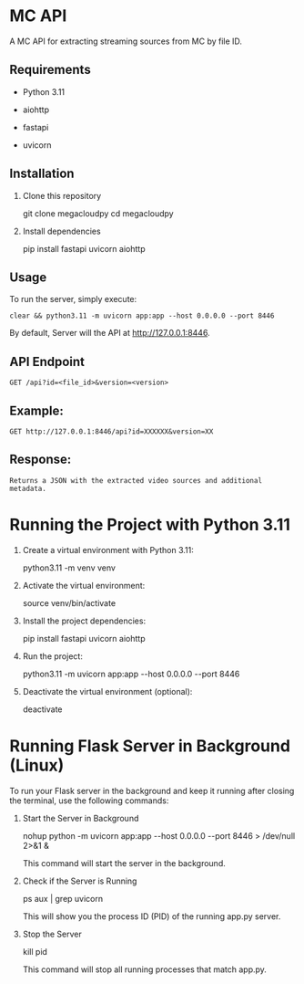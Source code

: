 # MC API

A MC API for extracting streaming sources from MC by file ID.

## Requirements

- Python 3.11

- aiohttp
- fastapi
- uvicorn

## Installation

1. Clone this repository

   git clone megacloudpy
   cd megacloudpy

2. Install dependencies

   pip install fastapi uvicorn aiohttp

## Usage

To run the server, simply execute:

    clear && python3.11 -m uvicorn app:app --host 0.0.0.0 --port 8446

By default, Server will the API at http://127.0.0.1:8446.

## API Endpoint

    GET /api?id=<file_id>&version=<version>

## Example:

    GET http://127.0.0.1:8446/api?id=XXXXXX&version=XX

## Response:

    Returns a JSON with the extracted video sources and additional metadata.

# Running the Project with Python 3.11

1. Create a virtual environment with Python 3.11:

   python3.11 -m venv venv

2. Activate the virtual environment:

   source venv/bin/activate

3. Install the project dependencies:

   pip install fastapi uvicorn aiohttp

4. Run the project:

   python3.11 -m uvicorn app:app --host 0.0.0.0 --port 8446

5. Deactivate the virtual environment (optional):

   deactivate

# Running Flask Server in Background (Linux)

To run your Flask server in the background and keep it running after closing the terminal, use the following commands:

1. Start the Server in Background

   nohup python -m uvicorn app:app --host 0.0.0.0 --port 8446 > /dev/null 2>&1 &

   This command will start the server in the background.

2. Check if the Server is Running

   ps aux | grep uvicorn

   This will show you the process ID (PID) of the running app.py server.

3. Stop the Server

   kill pid

   This command will stop all running processes that match app.py.
